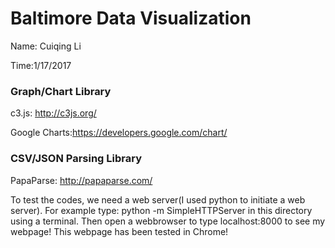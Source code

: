 # Baltimore Data Visualization
Name: Cuiqing Li

Time:1/17/2017

### Graph/Chart Library
c3.js: http://c3js.org/

Google Charts:https://developers.google.com/chart/

### CSV/JSON Parsing Library
PapaParse: http://papaparse.com/


To test the codes, we need a web server(I used python to initiate a web server). For example type: python -m SimpleHTTPServer in this directory using a terminal. Then open a webbrowser to type localhost:8000 to see my webpage! This webpage has been tested in Chrome!


